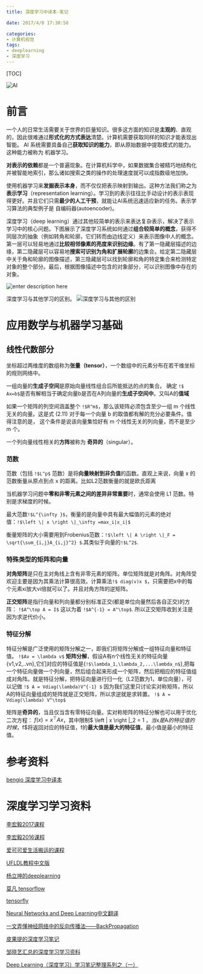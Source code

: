 ```yaml
---
title: 深度学习中译本-笔记

date: 2017/4/8 17:38:58

categories:
- 计算机视觉
tags:
- deeplearning
- 深度学习
---
```

[TOC]


![AI][1]

<!--more-->

# 前言
一个人的日常生活需要关于世界的巨量知识。很多这方面的知识是**主观的**、直观的，因此很难通过**形式化的方式表达**清楚。计算机需要获取同样的知识才能表现出智能。
AI 系统需要具备自己**获取知识的能力**，即从原始数据中提取模式的能力。这种能力被称为 机器学习。

**对表示的依赖**都是一个普遍现象。在计算机科学中，如果数据集合被精巧地结构化并被智能地索引，那么诸如搜索之类的操作的处理速度就可以成指数级地加快。

使用机器学习来**发掘表示本身**，而不仅仅把表示映射到输出。这种方法我们称之为 **表示学习**（representation learning）。学习到的表示往往比手动设计的表示表现得更好。并且它们只需**最少的人工干预**，就能让AI系统迅速适应新的任务。表示学习算法的典型例子是 自编码器(autoencoder)。

深度学习（deep learning）通过其他较简单的表示来表达复杂表示，解决了表示学习中的核心问题。下图展示了深度学习系统如何通过**组合较简单的概念**，获得不同层次的抽象（例如转角和轮廓，它们转而由边线定义）来表示图像中人的概念。第一层可以轻易地通过**比较相邻像素的亮度来识别边缘**。有了第一隐藏层描述的边缘，第二隐藏层可以容易地**搜索可识别为角和扩展轮廓**的边集合。给定第二隐藏层中关于角和轮廓的图像描述，第三隐藏层可以找到轮廓和角的特定集合来检测特定对象的整个部分。最后，根据图像描述中包含的对象部分，可以识别图像中存在的对象。

![enter description here][2]


深度学习与其他学习的区别。
![深度学习与其他的区别][3]
# 应用数学与机器学习基础

## 线性代数部分
坐标超过两维度的数组称为**张量（tensor）**，一个数组中的元素分布在若干维坐标的规则网络中。


一组向量的**生成子空间**是原始向量线性组合后所能抵达的点的集合。
确定 `!$ Ax=b$`是否有解相当于确定向量b是否在A列向量的**生成子空间中**。又叫A的**值域**

如果一个矩阵的列空间涵盖整个 `!$R^m$`，那么该矩阵必须包含至少一组 m 个线性无关的向量。这是式 (2.11) 对于每一个向量 b 的取值都有解的充分必要条件。值得注意的是，
这个条件是说该向量集恰好有 m 个线性无关的列向量，而不是至少 m 个。

一个列向量线性相关的**方阵**被称为 **奇异的**（singular）。
### 范数
范数（包括 `!$L^p$` 范数）是将**向量映射到非负值**的函数。直观上来说，向量 x 的范数衡量从原点到点 x 的距离。比如L2范数衡量的就是欧氏距离

当机器学习问题中**零和非零元素之间的差异非常重要**时，通常会使用 L1 范数。特别是求梯度的时候。

最大范数`!$L^{\infty }$`，衡量的是向量中具有最大幅值的元素的绝对值：`!$\left \| x \right \|_\infty =max_i|x_i|$`

衡量矩阵的大小需要用到Frobenius范数：`!$\left \| A \right \|_F =  \sqrt{\sum_{i,j}A_{i,j}^2} $`.其类似于向量的`!$L^2$`.

### 特殊类型的矩阵和向量 
**对角矩阵**是只在主对角线上含有非零元素的矩阵。单位矩阵就是对角阵。对角阵受欢迎主要是因为其乘法计算很高效。计算乘法`!$ diag(v)x $`，只需要把x中的每个元素xi放大vi倍就可以了。并且对角方阵的逆矩阵。


**正交矩阵**是指行向量和列向量都分别标准正交(都是单位向量然后各自正交)的方阵：
`!$A^\top A = I$` 这以为着 `!$A^{-1} = A^\top$`.
所以正交矩阵收到关注是因为求逆代价小。

### 特征分解
特征分解是广泛使用的矩阵分解之一，即我们将矩阵分解成一组特征向量和特征值。
`!$Av = \lambda v$`
**矩阵分解**，假设A有n个线性无关的特征向量{v1,v2,..vn},它们对应的特征值是{`!$\lambda_1,\lambda_2,...\lambda_n$`},把每一个特征向量做一个列向量，然后组合起来形成一个矩阵，然后把相应的特征值组成对角阵。就是特征分解，把特征向量进行归一化（L2范数为1，单位向量），可以记做
`!$ A = Vdiag(\lambda)V^{-1} $`
因为我们这里只讨论实对称矩阵，所以A的特征向量组成的矩阵就是正交矩阵，所以求逆就是求转置。
`!$ A = Vdiag(\lambda) V^\top$`

矩阵是**奇异的**，当且仅当含有零特征向量。实对称矩阵的特征分解也可以用于优化二次方程：
$f(x)=x^{\top}A x$，其中限制$ \left \| x \right \|_2 = 1 $，当$x$是$A$的特征值的时候，$f$将返回对应的特征值，f的**最大值是最大的特征值**，最小值是最小的特征值。


# 参考资料
[bengio 深度学习中译本](https://exacity.github.io/deeplearningbook-chinese/0)


# 深度学习学习资料

[李宏毅2017课程](http://speech.ee.ntu.edu.tw/~tlkagk/courses_MLDS17.html)

[李宏毅2016课程](http://speech.ee.ntu.edu.tw/~tlkagk/courses_ML16.html)

[爱可可爱生活搬运的课程](http://space.bilibili.com/23852932/#!/channel/detail?cid=11583)

[UFLDL教程中文版](http://ufldl.stanford.edu/wiki/index.php/UFLDL%E6%95%99%E7%A8%8B)

[杨立坤的deeplearning](https://github.com/exacity/deeplearningbook-chinese)

[莫凡 tensorflow](https://morvanzhou.github.io/tutorials/machine-learning/tensorflow/1-2-install/)

[tensorfly](http://www.tensorfly.cn/home/)

[Neural Networks and Deep Learning中文翻译](https://hit-scir.gitbooks.io/neural-networks-and-deep-learning-zh_cn/content/)

[一文弄懂神经网络中的反向传播法——BackPropagation](http://www.cnblogs.com/charlotte77/p/5629865.html)


[皮果提的深度学习笔记](http://blog.csdn.net/peghoty/article/category/1451403)

[邹晓艺汇总的深度学习学习资料](http://blog.csdn.net/zouxy09/article/details/8782018)

[Deep Learning（深度学习）学习笔记整理系列之（一）](http://blog.csdn.net/zouxy09/article/details/8775360)


  [1]: https://www.github.com/DragonFive/CVBasicOp/raw/master/1491645781301.jpg "1491645781301"
  [2]: https://www.github.com/DragonFive/CVBasicOp/raw/master/1491647505456.jpg "1491647505456"
  [3]: https://www.github.com/DragonFive/CVBasicOp/raw/master/1491648776897.jpg "1491648776897"